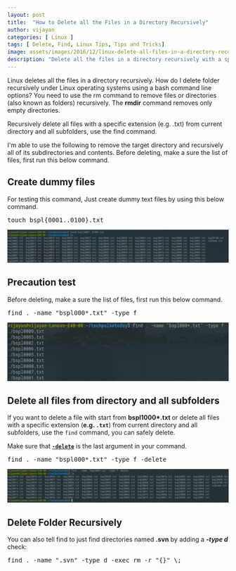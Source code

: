 ```yaml
---
layout: post
title:  "How to Delete all the Files in a Directory Recursively"
author: vijayan
categories: [ Linux ]
tags: [ Delete, Find, Linux Tips, Tips and Tricks]
image: assets/images/2016/12/linux-delete-all-files-in-a-directory-recursively.png
description: "Delete all the files in a directory recursively with a specific extension (e.g.txt) from current directory and all subfolders,use the find cmd"
---
```

Linux deletes all the files in a directory recursively. How do I delete folder recursively under Linux operating systems using a bash command line options? You need to use the rm command to remove files or directories (also known as folders) recursively. The <strong>rmdir</strong> command removes only empty directories.

Recursively delete all files with a specific extension (e.g. .txt) from current directory and all subfolders, use the find command.

I'm able to use the following to remove the target directory and recursively all of its subdirectories and contents. Before deleting, make a sure the list of files, first run this below command.

<h2>Create dummy files</h2>

For testing this command, Just create dummy text files by using this below command.

<pre class="lang:default decode:true ">touch bspl{0001..0100}.txt</pre>

<img class="aligncenter wp-image-220 size-full" src="/assets/images/2016/12/delete-1.png" width="600" height="75" />

<h2>Precaution test</h2>

Before deleting, make a sure the list of files, first run this below command.

<pre class="lang:default decode:true">find . -name "bspl000*.txt" -type f</pre>

<img class="aligncenter wp-image-219 size-full" src="/assets/images/2016/12/delete-2.png" width="600" height="133" />

<h2>Delete all files from directory and all subfolders</h2>

If you want to delete a file with start from <strong>bspl1000*.txt </strong>or delete all files with a specific extension (<strong>e.g. <code>.txt</code></strong>) from current directory and all subfolders, use the <code>find</code> command, you can safely delete.

Make sure that <a href="https://www.techpulsetoday.com/"><strong><code>-delete</code></strong></a> is the last argument in your command.

<pre class="lang:default decode:true ">find . -name "bspl000*.txt" -type f -delete</pre>

<img class="aligncenter wp-image-218 size-full" src="/assets/images/2016/12/delete-3.png" alt="Delete all files from directory and all subfolders" width="600" height="76" />

<h2>Delete Folder Recursively</h2>

You can also tell find to just find directories named <strong>.svn</strong> by adding a <strong><em>-type d</em></strong> check:

<pre class="lang:default decode:true  ">find . -name ".svn" -type d -exec rm -r "{}" \;</pre>